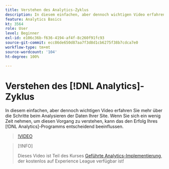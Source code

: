 ```yaml
---
title: Verstehen des Analytics-Zyklus
description: In diesem einfachen, aber dennoch wichtigen Video erfahren Sie, wie Sie die Daten Ihrer Site analysieren. Wenn Sie sich ein wenig Zeit nehmen, um diesen Vorgang zu verstehen, kann das den Erfolg Ihres Analytics-Programms entscheidend beeinflussen.
feature: Analytics Basics
kt: 3564
role: User
level: Beginner
exl-id: e106c36b-f636-4194-af4f-8c260f91fc93
source-git-commit: ecc86de650d87aa7f3d8d1cb6275f38b7cdca7e0
workflow-type: tm+mt
source-wordcount: '104'
ht-degree: 100%

---
```


# Verstehen des [!DNL Analytics]-Zyklus

In diesem einfachen, aber dennoch wichtigen Video erfahren Sie mehr über die Schritte beim Analysieren der Daten Ihrer Site. Wenn Sie sich ein wenig Zeit nehmen, um diesen Vorgang zu verstehen, kann das den Erfolg Ihres [!DNL Analytics]-Programms entscheidend beeinflussen.

>[!VIDEO](https://video.tv.adobe.com/v/28950/?quality=12&learn=on)

>[!INFO]
>
> Dieses Video ist Teil des Kurses [Geführte Analytics-Implementierung](https://experienceleague.adobe.com/?recommended=Analytics-D-1-2019.1&amp;lang=de), der kostenlos auf Experience League verfügbar ist!